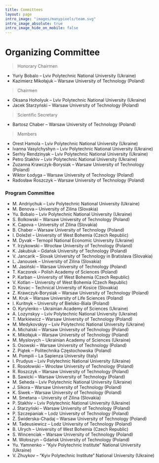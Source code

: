 ```yaml
---
title: Committees
layout: page
intro_image: "images/manypixels/team.svg"
intro_image_absolute: true
intro_image_hide_on_mobile: false
---
```


# Organizing Committee

> Honorary Chairmen

* Yuriy Bobalo – Lviv Polytechnic National University (Ukraine)
* Kazimierz Mikołajuk – Warsaw University of Technology (Poland)

> Chairmen

* Oksana Hoholyuk – Lviv Polytechnic National University (Ukraine)
* Jacek Starzyński – Warsaw University of Technology (Poland)

> Scientific Secretary

* Bartosz Chaber – Warsaw University of Technology (Poland)

> Members

* Orest Hamola – Lviv Polytechnic National University (Ukraine)
* Ivanna Vasylchyshyn – Lviv Polytechnic National University (Ukraine)
* Serhiy Rendzinyak – Lviv Polytechnic National University (Ukraine)
* Petro Stakhiv – Lviv Polytechnic National University (Ukraine)
* Zuzanna Krawczyk-Borysiak – Warsaw University of Technology (Poland)
* Wiktor Łodyga – Warsaw University of Technology (Poland)
* Radosław Roszczyk – Warsaw University of Technology (Poland)

### Program Committee

* M. Andriychuk – Lviv Polytechnic National University (Ukraine)
* M. Benova – University of Zilina (Slovakia)
* Yu. Bobalo – Lviv Polytechnic National University (Ukraine)
* S. Bolkowski – Warsaw University of Technology (Poland)
* K. Capova – University of Zilina (Slovakia)
* B. Chaber – Warsaw University of Technology (Poland)
* I. Doležel – University of West Bohemia (Czech Republic)
* M. Dyvak – Ternopil National Economic University (Ukraine)
* Y. Irzykowski – Wrocław University of Technology (Poland)
* K. Jakubiuk – Gdańsk University of Technology (Poland)
* V. Jancarik – Slovak University of Technology in Bratislava (Slovakia)
* L. Janousek – University of Zilina (Slovakia)
* M. Jasiński – Warsaw University of Technology (Poland)
* T. Kaczorek – Polish Academy of Sciences (Poland)
* P. Karban – University of West Bohemia (Czech Republic)
* V. Kotlan – University of West Bohemia (Czech Republic)
* D. Kovac – Technical University of Kosice (Slovakia)
* Z. Krawczyk-Borysiak – Warsaw University of Technology (Poland)
* M. Kruk – Warsaw University of Life Sciences (Poland)
* I. Kuritnyk – University of Bielsko-Biala (Poland)
* O. Kyrylenko – Ukrainian Academy of Sciences (Ukraine)
* A. Lozynskyy – Lviv Polytechnic National University (Ukraine)
* T. Markiewicz – Warsaw University of Technology (Poland)
* M. Medykovskyy – Lviv Polytechnic National University (Ukraine)
* A. Michalski – Warsaw University of Technology (Poland)
* K. Mikołajuk – Warsaw University of Technology (Poland)
* M. Myslovych – Ukrainian Academy of Sciences (Ukraine)
* S. Osowski – Warsaw University of Technology (Poland)
* Z. Piątek – Politechnika Częstochowska (Poland)
* M. Pompili – La Sapienza University (Italy)
* I. Prudyus – Lviv Polytechnic National University (Ukraine)
* E. Rosołowski – Wrocław University of Technology (Poland)
* R. Roszczyk – Warsaw University of Technology (Poland)
* B. Sawicki – Warsaw University of Technology (Poland)
* M. Seheda – Lviv Polytechnic National University (Ukraine)
* J. Sikora – Warsaw University of Technology (Poland)
* K. Siwek – Warsaw University of Technology (Poland)
* M. Smetana – University of Zilina (Slovakia)
* P. Stakhiv – Lviv Polytechnic National University (Ukraine)
* J. Starzyński – Warsaw University of Technology (Poland)
* P. Szczepaniak – Lodz University of Technology (Poland)
* Ż. Świderska-Chadaj – Warsaw University of Technology (Poland)
* M. Tadeusiewicz – Lodz University of Technology (Poland)
* B. Ulrych – University of West Bohemia (Czech Republic)
* S. Wincenciak – Warsaw University of Technology (Poland)
* M. Wołoszyn – Gdańsk University of Technology (Poland)
* Yu. Yamnenko – “Kyiv Polytechnic Institute” National University (Ukraine)
* V. Zhuykov – “Kyiv Polytechnic Institute” National University (Ukraine) 
